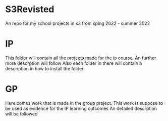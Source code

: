 # S3Revisted
An repo for my school projects in s3 from sping 2022 - summer 2022

# IP 
This folder will contain all the projects made for the ip course.
An further more descrption will follow
Also each folder in there will contain a description in how to install the folder

# GP
Here comes work that is made in the group project.
This work is suppose to be used as evidence for the IP learning outcomes 
An detailed descrption will be followed
